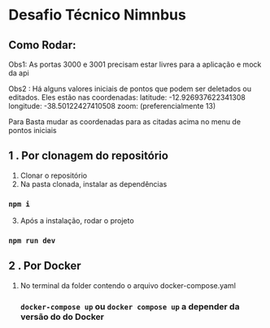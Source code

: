# Desafio Técnico Nimnbus



## Como Rodar: 

Obs1: As portas 3000 e 3001 precisam estar livres para a aplicação e mock da api

Obs2 : Há alguns valores iniciais de pontos que podem ser deletados ou editados.  Eles estão nas coordenadas: 
latitude: -12.926937622341308
longitude: -38.50122427410508
zoom: (preferencialmente 13)

Para Basta mudar as coordenadas para as citadas acima no menu de pontos iniciais

## 1 . Por clonagem do repositório 

 1. Clonar o repositório
 2. Na pasta clonada, instalar as dependências
   ### `npm i`
 3.  Após a instalação, rodar o projeto
   ### `npm run dev`

   



## 2 . Por Docker 
 1. No terminal da folder contendo o arquivo docker-compose.yaml 


    ### `docker-compose up` ou `docker compose up` a depender da versão do do Docker


 

